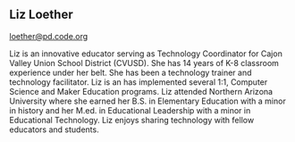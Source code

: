 ## Liz Loether

[loether@pd.code.org](mailto:loether@pd.code.org)

Liz is an innovative educator serving as Technology Coordinator for Cajon Valley Union School District (CVUSD). She has 14 years of K-8 classroom experience under her belt. She has been a technology trainer and technology facilitator. Liz is an has implemented several 1:1, Computer Science and Maker Education programs. Liz attended Northern Arizona University where she earned her B.S. in Elementary Education with a minor in history and her M.ed. in Educational Leadership with a minor in Educational Technology. Liz enjoys sharing technology with fellow educators and students. 